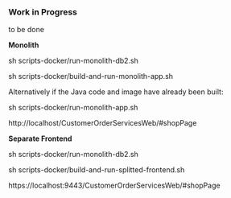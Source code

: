 ### Work in Progress

to be done

**Monolith**

sh scripts-docker/run-monolith-db2.sh

sh scripts-docker/build-and-run-monolith-app.sh

Alternatively if the Java code and image have already been built:

sh scripts-docker/run-monolith-app.sh

http://localhost/CustomerOrderServicesWeb/#shopPage

**Separate Frontend**

sh scripts-docker/run-monolith-db2.sh

sh scripts-docker/build-and-run-splitted-frontend.sh

https://localhost:9443/CustomerOrderServicesWeb/#shopPage